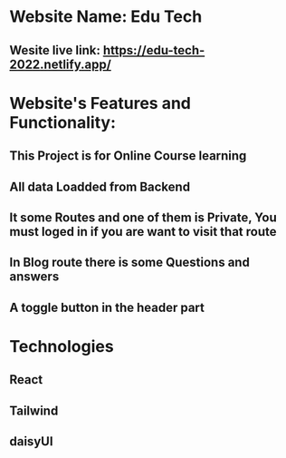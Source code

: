 # Website Name: Edu Tech

## Wesite live link: https://edu-tech-2022.netlify.app/

# Website's Features and Functionality:

## This Project is for Online Course learning

## All data Loadded from Backend

## It some Routes and one of them is Private, You must loged in if you are want to visit that route

## In Blog route there is some Questions and answers

## A toggle button in the header part

# Technologies

## React

## Tailwind

## daisyUI
